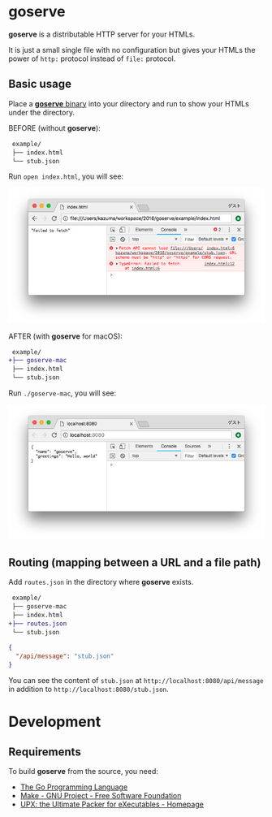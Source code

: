 # goserve

**goserve** is a distributable HTTP server for your HTMLs.

It is just a small single file with no configuration but gives your HTMLs the power of `http:` protocol instead of `file:` protocol.



## Basic usage

Place a [**goserve** binary](bin/goserve-mac) into your directory and run to show your HTMLs under the directory.

BEFORE (without **goserve**):

```diff
 example/
 ├── index.html
 └── stub.json
```

Run `open index.html`, you will see:

![](doc/before.png)

AFTER (with **goserve** for macOS):

```diff
 example/
+├── goserve-mac
 ├── index.html
 └── stub.json
```

Run `./goserve-mac`, you will see:

![](doc/after.png)



## Routing (mapping between a URL and a file path)

Add `routes.json` in the directory where **goserve** exists.

```diff
 example/
 ├── goserve-mac
 ├── index.html
+├── routes.json
 └── stub.json
```

```json
{
  "/api/message": "stub.json"
}
```

You can see the content of `stub.json` at `http://localhost:8080/api/message` in addition to `http://localhost:8080/stub.json`.




# Development

## Requirements

To build **goserve** from the source, you need:

- [The Go Programming Language](https://golang.org/)
- [Make - GNU Project - Free Software Foundation](https://www.gnu.org/software/make/)
- [UPX: the Ultimate Packer for eXecutables - Homepage](https://upx.github.io/)
